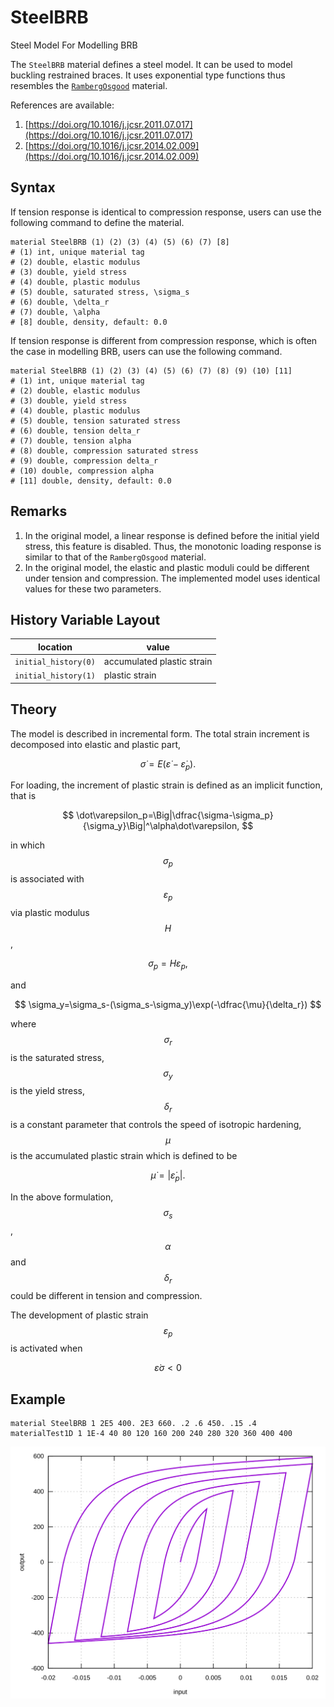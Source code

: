 # SteelBRB

Steel Model For Modelling BRB

The `SteelBRB` material defines a steel model. It can be used to model buckling restrained braces. It uses exponential
type functions thus resembles the [`RambergOsgood`](RambergOsgood.md) material.

References are available:

1. [https://doi.org/10.1016/j.jcsr.2011.07.017](https://doi.org/10.1016/j.jcsr.2011.07.017)
2. [https://doi.org/10.1016/j.jcsr.2014.02.009](https://doi.org/10.1016/j.jcsr.2014.02.009)

## Syntax

If tension response is identical to compression response, users can use the following command to define the material.

```
material SteelBRB (1) (2) (3) (4) (5) (6) (7) [8]
# (1) int, unique material tag
# (2) double, elastic modulus
# (3) double, yield stress
# (4) double, plastic modulus
# (5) double, saturated stress, \sigma_s
# (6) double, \delta_r
# (7) double, \alpha
# [8] double, density, default: 0.0
```

If tension response is different from compression response, which is often the case in modelling BRB, users can use the
following command.

```
material SteelBRB (1) (2) (3) (4) (5) (6) (7) (8) (9) (10) [11]
# (1) int, unique material tag
# (2) double, elastic modulus
# (3) double, yield stress
# (4) double, plastic modulus
# (5) double, tension saturated stress
# (6) double, tension delta_r
# (7) double, tension alpha
# (8) double, compression saturated stress
# (9) double, compression delta_r
# (10) double, compression alpha
# [11] double, density, default: 0.0
```

## Remarks

1. In the original model, a linear response is defined before the initial yield stress, this feature is disabled. Thus,
   the monotonic loading response is similar to that of the `RambergOsgood` material.
2. In the original model, the elastic and plastic moduli could be different under tension and compression. The
   implemented model uses identical values for these two parameters.

## History Variable Layout

| location             | value                      |
|----------------------|----------------------------|
| `initial_history(0)` | accumulated plastic strain |
| `initial_history(1)` | plastic strain             |

## Theory

The model is described in incremental form. The total strain increment is decomposed into elastic and plastic part,

$$
\dot\sigma=E(\dot\varepsilon-\dot\varepsilon_p).
$$

For loading, the increment of plastic strain is defined as an implicit function, that is

$$
\dot\varepsilon_p=\Big|\dfrac{\sigma-\sigma_p}{\sigma_y}\Big|^\alpha\dot\varepsilon,
$$

in which $$\sigma_p$$ is associated with $$\varepsilon_p$$ via plastic modulus $$H$$,

$$
\sigma_p=H\varepsilon_p,
$$

and

$$
\sigma_y=\sigma_s-(\sigma_s-\sigma_y)\exp(-\dfrac{\mu}{\delta_r})
$$

where $$\sigma_r$$ is the saturated stress, $$\sigma_y$$ is the yield stress, $$\delta_r$$ is a constant parameter that
controls the speed of isotropic hardening, $$\mu$$ is the accumulated plastic strain which is defined to be

$$
\dot\mu=|\dot\varepsilon_p|.
$$

In the above formulation, $$\sigma_s$$, $$\alpha$$ and $$\delta_r$$ could be different in tension and compression.

The development of plastic strain $$\varepsilon_p$$ is activated when

$$
\dot\varepsilon\sigma<0
$$

## Example

```
material SteelBRB 1 2E5 400. 2E3 660. .2 .6 450. .15 .4
materialTest1D 1 1E-4 40 80 120 160 200 240 280 320 360 400 400
```

![example one](SteelBRB.EX1.svg)
